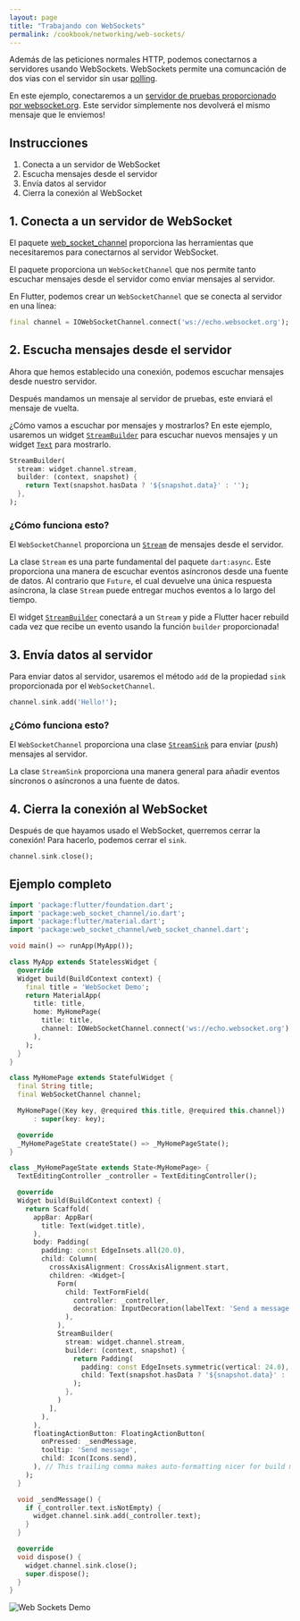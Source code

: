 ```yaml
---
layout: page
title: "Trabajando con WebSockets"
permalink: /cookbook/networking/web-sockets/
---
```


Además de las peticiones normales HTTP, podemos conectarnos a servidores usando WebSockets. 
WebSockets permite una comuncación de dos vias con el servidor sin usar [polling](https://es.wikipedia.org/wiki/Polling).

En este ejemplo, conectaremos a un [servidor de pruebas proporcionado por 
websocket.org](http://www.websocket.org/echo.html). Este servidor simplemente nos devolverá 
el mismo mensaje que le enviemos!

## Instrucciones

  1. Conecta a un servidor de WebSocket 
  2. Escucha mensajes desde el servidor 
  3. Envía datos al servidor
  4. Cierra la conexión al WebSocket
  
## 1. Conecta a un servidor de WebSocket 

El paquete [web_socket_channel](https://pub.dartlang.org/packages/web_socket_channel) 
proporciona las herramientas que necesitaremos para conectarnos al servidor WebSocket.

El paquete proporciona un `WebSocketChannel` que nos permite tanto escuchar mensajes 
desde el servidor como enviar mensajes al servidor. 

En Flutter, podemos crear un `WebSocketChannel` que se conecta al servidor en una 
línea:

<!-- skip -->
```dart
final channel = IOWebSocketChannel.connect('ws://echo.websocket.org');
```

## 2. Escucha mensajes desde el servidor

Ahora que hemos establecido una conexión, podemos escuchar mensajes desde nuestro 
servidor.

Después mandamos un mensaje al servidor de pruebas, este enviará el mensaje de vuelta. 

¿Cómo vamos a escuchar por mensajes y mostrarlos? En este ejemplo, usaremos 
un widget [`StreamBuilder`](https://docs.flutter.io/flutter/widgets/StreamBuilder-class.html) 
para escuchar nuevos mensajes y un widget [`Text`](https://docs.flutter.io/flutter/widgets/Text-class.html) 
para mostrarlo.

<!-- skip -->
```dart
StreamBuilder(
  stream: widget.channel.stream,
  builder: (context, snapshot) {
    return Text(snapshot.hasData ? '${snapshot.data}' : '');
  },
);
```

### ¿Cómo funciona esto?

El `WebSocketChannel` proporciona un [`Stream`](https://docs.flutter.io/flutter/dart-async/Stream-class.html)
de mensajes desde el servidor. 

La clase `Stream` es una parte fundamental del paquete `dart:async`. Este 
proporciona una manera de escuchar eventos asíncronos desde 
una fuente de datos. Al contrario que `Future`, 
el cual devuelve una única respuesta asíncrona, la clase `Stream` puede entregar muchos 
eventos a lo largo del tiempo. 

El widget [`StreamBuilder`](https://docs.flutter.io/flutter/widgets/StreamBuilder-class.html) 
conectará a un `Stream` y pide a Flutter hacer rebuild cada vez que 
recibe un evento usando la función `builder` proporcionada! 

## 3. Envía datos al servidor

Para enviar datos al servidor, usaremos el método `add` de la propiedad `sink` proporcionada 
por el `WebSocketChannel`.

<!-- skip -->
```dart
channel.sink.add('Hello!');
```

### ¿Cómo funciona esto?

El `WebSocketChannel` proporciona una clase [`StreamSink`](https://docs.flutter.io/flutter/dart-async/StreamSink-class.html)
para enviar (_push_) mensajes al servidor. 

La clase `StreamSink` proporciona una manera general para añadir eventos síncronos o asíncronos a una
fuente de datos.

## 4. Cierra la conexión al WebSocket

Después de que hayamos usado el WebSocket, querremos cerrar la conexión! Para hacerlo, 
podemos cerrar el `sink`.

<!-- skip -->
```dart
channel.sink.close();
```

## Ejemplo completo

```dart
import 'package:flutter/foundation.dart';
import 'package:web_socket_channel/io.dart';
import 'package:flutter/material.dart';
import 'package:web_socket_channel/web_socket_channel.dart';

void main() => runApp(MyApp());

class MyApp extends StatelessWidget {
  @override
  Widget build(BuildContext context) {
    final title = 'WebSocket Demo';
    return MaterialApp(
      title: title,
      home: MyHomePage(
        title: title,
        channel: IOWebSocketChannel.connect('ws://echo.websocket.org'),
      ),
    );
  }
}

class MyHomePage extends StatefulWidget {
  final String title;
  final WebSocketChannel channel;

  MyHomePage({Key key, @required this.title, @required this.channel})
      : super(key: key);

  @override
  _MyHomePageState createState() => _MyHomePageState();
}

class _MyHomePageState extends State<MyHomePage> {
  TextEditingController _controller = TextEditingController();

  @override
  Widget build(BuildContext context) {
    return Scaffold(
      appBar: AppBar(
        title: Text(widget.title),
      ),
      body: Padding(
        padding: const EdgeInsets.all(20.0),
        child: Column(
          crossAxisAlignment: CrossAxisAlignment.start,
          children: <Widget>[
            Form(
              child: TextFormField(
                controller: _controller,
                decoration: InputDecoration(labelText: 'Send a message'),
              ),
            ),
            StreamBuilder(
              stream: widget.channel.stream,
              builder: (context, snapshot) {
                return Padding(
                  padding: const EdgeInsets.symmetric(vertical: 24.0),
                  child: Text(snapshot.hasData ? '${snapshot.data}' : ''),
                );
              },
            )
          ],
        ),
      ),
      floatingActionButton: FloatingActionButton(
        onPressed: _sendMessage,
        tooltip: 'Send message',
        child: Icon(Icons.send),
      ), // This trailing comma makes auto-formatting nicer for build methods.
    );
  }

  void _sendMessage() {
    if (_controller.text.isNotEmpty) {
      widget.channel.sink.add(_controller.text);
    }
  }

  @override
  void dispose() {
    widget.channel.sink.close();
    super.dispose();
  }
}
```

![Web Sockets Demo](/images/cookbook/web-sockets.gif)
